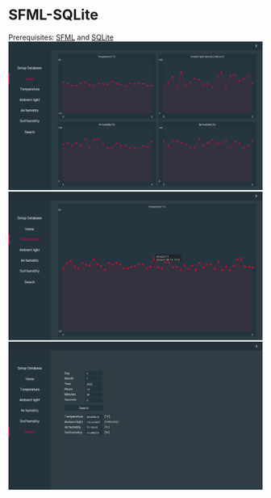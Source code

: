# SFML-SQLite
Prerequisites: [SFML](https://www.sfml-dev.org/) and [SQLite](https://www.sqlite.org/index.html) 
![alt text](https://github.com/vladimirmil/SFML-SQLite/blob/main/Images/preview.gif)
![alt text](https://github.com/vladimirmil/SFML-SQLite/blob/main/Images/pagetemp.png)
![alt text](https://github.com/vladimirmil/SFML-SQLite/blob/main/Images/page4.PNG)
